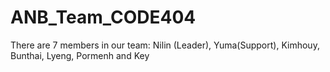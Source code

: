 # ANB_Team_CODE404
There are 7 members in our team: Nilin (Leader), Yuma(Support), Kimhouy, Bunthai, Lyeng, Pormenh and Key
